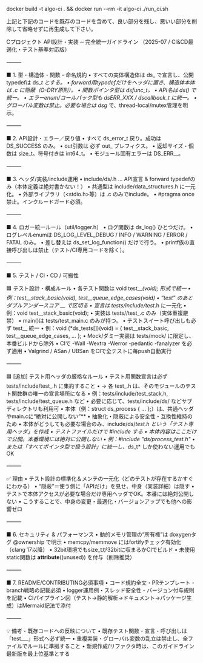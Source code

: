 docker build -t algo-ci . && docker run --rm -it algo-ci ./run_ci.sh





上記と下記のコードを既存のコードを含めて、良い部分を残し、悪いい部分を削除して省略せずに再生成して下さい。　　　

Cプロジェクト API設計・実装 ─ 完全統一ガイドライン
（2025-07 / CI&CD最適化・テスト基準対応版）

⸻

■ 1. 型・構造体・関数・命名規約
	•	すべての実体構造体は ds_<module> で宣言し、公開typedefは ds_<module>_t とする。
	•	forward用typedefだけをヘッダに置き、構造体本体は .c に隠蔽（O-DRY原則）。
	•	関数ポインタ型は ds_<module>_func_t。
	•	API名は ds_<module>_<verb>() で統一。
	•	エラーenum/コールバック型も ds_<module>_ERR_XXX / ds_<module>_callback_t に統一。
	•	グローバル変数は禁止。必要な場合は ds_<module>_g_<name> で、thread-local/mutex管理を明示。

⸻

■ 2. API設計・エラー／戻り値
	•	すべて ds_error_t 戻り。成功は DS_SUCCESS のみ。
	•	out引数は 必ず out_<name> プレフィクス。
	•	返却サイズ・個数は size_t。符号付きは int64_t。
	•	モジュール固有エラーは DS_ERR_<MODULE>_<CAUSE>。

⸻

■ 3. ヘッダ/実装/include運用
	•	include/ds/<module>.h … API宣言 & forward typedefのみ（本体定義は絶対書かない！）
	•	共通型は include/data_structures.h に一元化。
	•	外部ライブラリ（<stdio.h>等）は .c のみでinclude。
	•	#pragma once 禁止。インクルードガード必須。

⸻

■ 4. ロガー統一ルール（util/logger.h）
	•	ログ関数は ds_log() ひとつだけ。
	•	ログレベルenumは DS_LOG_LEVEL_DEBUG / INFO / WARNING / ERROR / FATAL のみ。
	•	差し替えは ds_set_log_function() だけで行う。
	•	printf族の直接呼び出しは禁止（テスト/CI専用コードを除く）。

⸻

■ 5. テスト / CI・CD / 可搬性

🟦 テスト設計・構成ルール
	•	各テスト関数は void test__<module>_<case>(void); 形式で統一
	•	例：test__stack_basic(void), test__queue_edge_cases(void)
	•	“test” のあとダブルアンダースコア __ で区切る
	•	宣言は tests/include/test_<module>.h に一元化
	•	例：void test__stack_basic(void);
	•	実装は tests/<module>/test_<module>.c のみ（実体重複厳禁）
	•	main()は tests/test_main.c のみが持つ。
	•	テストスイート呼び出しも必ず test__ 統一
	•	例：void (*ds_tests[])(void) = { test__stack_basic, test__queue_edge_cases, ... };
	•	Mock/ダミー実装は tests/mock/ に限定し、本番ビルドから除外
	•	CIで -Wall -Wextra -Werror -pedantic -fanalyzer を必ず適用
	•	Valgrind / ASan / UBSan をCIで全テストに毎push自動実行

⸻

🟦 [追加] テスト用ヘッダの厳格なルール
	•	テスト用関数宣言は必ず tests/include/test_<module>.h に集約すること
	•	→ 各 test_<module>.h は、そのモジュールのテスト関数群の唯一の宣言場所になる
	•	例：tests/include/test_stack.h, tests/include/test_queue.h など
	•	必要に応じて、tests/include/ds/ などサブディレクトリも利用可
	•	本体（例：struct ds_process { ... };）は、共通ヘッダやmain.cに“絶対に公開しない”**
	•	抽象化・隠蔽による安全性・互換性維持のため
	•	本体がどうしても必要な場合のみ、include/ds/<module>_test.h という「テスト専用ヘッダ」を作成
	•	テストファイルだけで #include する
	•	本体内容はここだけで公開。本番環境には絶対に公開しない
	•	例：#include "ds/process_test.h"
	•	または「すべてポインタ型で扱う設計」に統一し、ds_<module>_t* しか使わない運用でもOK

⸻

✅ 理由
	•	テスト設計の標準化＆メンテの一元化（どのテストが存在するかすぐにわかる）
	•	“隠蔽”＝使う側に「APIだけ」を見せ、中身（実装詳細）は隠す
	•	テストで本体アクセスが必要な場合だけ専用ヘッダでOK。本番には絶対公開しない
	•	こうすることで、中身の変更・最適化・バージョンアップでも他への影響ゼロ

⸻

■ 6. セキュリティ & パフォーマンス
	•	動的メモリ管理の“所有権”は doxygenタグ @ownership で明示
	•	memcpy/memmove にはfortifyチェック有効化（clang 17以降）
	•	32bit環境でもsize_tが32bitに収まるかCIでビルド
	•	未使用static関数は __attribute__((unused)) を付与（削除推奨）

⸻

■ 7. README/CONTRIBUTING必須事項
	•	コード規約全文・PRテンプレート・branch戦略の記載必須
	•	logger運用例・スレッド安全性・バージョン付与規則を記載
	•	CIパイプライン図（テスト→静的解析→ドキュメント→パッケージ生成）はMermaid記法で添付

⸻

💡 備考・既存コードへの反映について
	•	既存テスト関数・宣言・呼び出しは「test___」形式へ必ず統一
	•	重複実装・グローバル変数の乱立は禁止し、全ファイルでルールに準拠すること
	•	新規作成/リファクタ時は、このガイドライン最新版を最上位基準とする